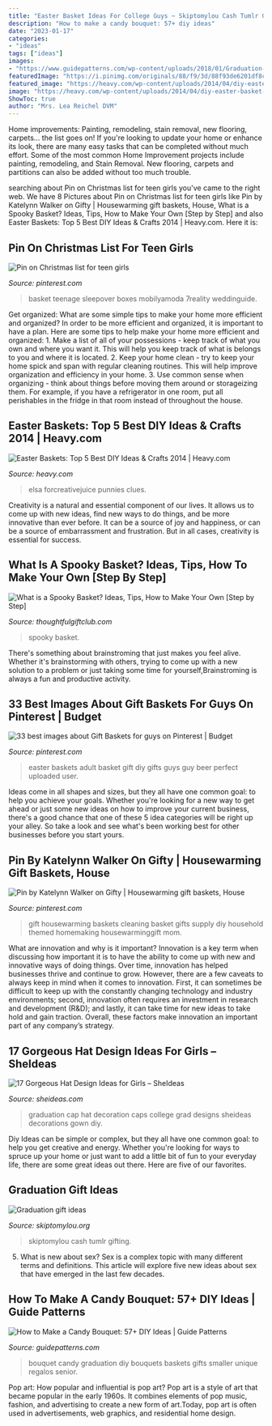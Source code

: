 ```yaml
---
title: "Easter Basket Ideas For College Guys ~ Skiptomylou Cash Tumlr Gifting"
description: "How to make a candy bouquet: 57+ diy ideas"
date: "2023-01-17"
categories:
- "ideas"
tags: ["ideas"]
images:
- "https://www.guidepatterns.com/wp-content/uploads/2018/01/Graduation-Candy-Bouquet.jpg"
featuredImage: "https://i.pinimg.com/originals/88/f9/3d/88f93de6201df8c7737224eadbce798d.jpg"
featured_image: "https://heavy.com/wp-content/uploads/2014/04/diy-easter-basket-frozen.jpg?quality=65&amp;strip=all&amp;w=640"
image: "https://heavy.com/wp-content/uploads/2014/04/diy-easter-basket-frozen.jpg?quality=65&amp;strip=all&amp;w=640"
ShowToc: true
author: "Mrs. Lea Reichel DVM"
---
```



Home improvements: Painting, remodeling, stain removal, new flooring, carpets... the list goes on!
If you're looking to update your home or enhance its look, there are many easy tasks that can be completed without much effort. Some of the most common Home Improvement projects include painting, remodeling, and Stain Removal. New flooring, carpets and partitions can also be added without too much trouble.

	

		
searching about Pin on Christmas list for teen girls you've came to the right web. We have 8 Pictures about Pin on Christmas list for teen girls like Pin by Katelynn Walker on Gifty | Housewarming gift baskets, House, What is a Spooky Basket? Ideas, Tips, How to Make Your Own [Step by Step] and also Easter Baskets: Top 5 Best DIY Ideas &amp; Crafts 2014 | Heavy.com. Here it is:
		
    
## Pin On Christmas List For Teen Girls

<img loading=lazy src="https://i.pinimg.com/originals/9b/d6/9c/9bd69c25f83f096520373763e30eee9b.jpg" onerror="this.onerror=null;this.src='https://tse1.mm.bing.net/th?id=OIP.f98EIgm3QR8ijsn-qUyumQHaJ4&amp;pid=15.1';" alt="Pin on Christmas list for teen girls">

_Source: pinterest.com_

>basket teenage sleepover boxes mobilyamoda 7reality weddinguide. 

	

Get organized: What are some simple tips to make your home more efficient and organized?
In order to be more efficient and organized, it is important to have a plan. Here are some tips to help make your home more efficient and organized: 1. Make a list of all of your possessions - keep track of what you own and where you want it. This will help you keep track of what is belongs to you and where it is located. 
2. Keep your home clean - try to keep your home spick and span with regular cleaning routines. This will help improve organization and efficiency in your home. 3. Use common sense when organizing - think about things before moving them around or storageizing them. For example, if you have a refrigerator in one room, put all perishables in the fridge in that room instead of throughout the house. 
    
## Easter Baskets: Top 5 Best DIY Ideas &amp; Crafts 2014 | Heavy.com

<img loading=lazy src="https://heavy.com/wp-content/uploads/2014/04/diy-easter-basket-frozen.jpg?quality=65&amp;strip=all&amp;w=640" onerror="this.onerror=null;this.src='https://tse3.mm.bing.net/th?id=OIP.gW3xDVY96ZJ5GscO3P1nQwHaJ1&amp;pid=15.1';" alt="Easter Baskets: Top 5 Best DIY Ideas &amp; Crafts 2014 | Heavy.com">

_Source: heavy.com_

>elsa forcreativejuice punnies clues. 

	

Creativity is a natural and essential component of our lives. It allows us to come up with new ideas, find new ways to do things, and be more innovative than ever before. It can be a source of joy and happiness, or can be a source of embarrassment and frustration. But in all cases, creativity is essential for success.

    
## What Is A Spooky Basket? Ideas, Tips, How To Make Your Own [Step By Step]

<img loading=lazy src="https://thoughtfulgiftclub.com/wp-content/uploads/2020/10/Spooky-Basket-Guide.jpg" onerror="this.onerror=null;this.src='https://tse1.mm.bing.net/th?id=OIP.9eG-cIzrePB8_kdbHifdnAHaLH&amp;pid=15.1';" alt="What is a Spooky Basket? Ideas, Tips, How to Make Your Own [Step by Step]">

_Source: thoughtfulgiftclub.com_

>spooky basket. 

	

There's something about brainstroming that just makes you feel alive. Whether it's brainstorming with others, trying to come up with a new solution to a problem or just taking some time for yourself,Brainstroming is always a fun and productive activity.

    
## 33 Best Images About Gift Baskets For Guys On Pinterest | Budget

<img loading=lazy src="https://s-media-cache-ak0.pinimg.com/736x/01/05/00/010500b4a33183c59858816f6c232419.jpg" onerror="this.onerror=null;this.src='https://tse4.mm.bing.net/th?id=OIP.XtjbbhTc85f3YsDiV3BTAAHaJ3&amp;pid=15.1';" alt="33 best images about Gift Baskets for guys on Pinterest | Budget">

_Source: pinterest.com_

>easter baskets adult basket gift diy gifts guys guy beer perfect uploaded user. 

	

Ideas come in all shapes and sizes, but they all have one common goal: to help you achieve your goals. Whether you're looking for a new way to get ahead or just some new ideas on how to improve your current business, there's a good chance that one of these 5 idea categories will be right up your alley. So take a look and see what's been working best for other businesses before you start yours.

    
## Pin By Katelynn Walker On Gifty | Housewarming Gift Baskets, House

<img loading=lazy src="https://i.pinimg.com/originals/88/f9/3d/88f93de6201df8c7737224eadbce798d.jpg" onerror="this.onerror=null;this.src='https://tse1.mm.bing.net/th?id=OIP.8DmBbIPRZb8Z-UlQkF1QtwHaEE&amp;pid=15.1';" alt="Pin by Katelynn Walker on Gifty | Housewarming gift baskets, House">

_Source: pinterest.com_

>gift housewarming baskets cleaning basket gifts supply diy household themed homemaking housewarminggift mom. 

	

What are innovation and why is it important?
Innovation is a key term when discussing how important it is to have the ability to come up with new and innovative ways of doing things. Over time, innovation has helped businesses thrive and continue to grow. However, there are a few caveats to always keep in mind when it comes to innovation. First, it can sometimes be difficult to keep up with the constantly changing technology and industry environments; second, innovation often requires an investment in research and development (R&D); and lastly, it can take time for new ideas to take hold and gain traction. Overall, these factors make innovation an important part of any company’s strategy.

    
## 17 Gorgeous Hat Design Ideas For Girls – SheIdeas

<img loading=lazy src="https://www.sheideas.com/wp-content/uploads/2017/09/College-Graduation-Hat-Decoration-Ideas.jpg" onerror="this.onerror=null;this.src='https://tse3.mm.bing.net/th?id=OIP.Q5JcPmL9dfc2HZnpHuO_igHaJ3&amp;pid=15.1';" alt="17 Gorgeous Hat Design Ideas for Girls – SheIdeas">

_Source: sheideas.com_

>graduation cap hat decoration caps college grad designs sheideas decorations gown diy. 

	

Diy Ideas can be simple or complex, but they all have one common goal: to help you get creative and energy. Whether you're looking for ways to spruce up your home or just want to add a little bit of fun to your everyday life, there are some great ideas out there. Here are five of our favorites.

    
## Graduation Gift Ideas

<img loading=lazy src="https://www.skiptomylou.org/wp-content/uploads/2013/05/money-gift-ideas1-1024x1024-1.jpg" onerror="this.onerror=null;this.src='https://tse1.mm.bing.net/th?id=OIP.L7J0TlM66Kn3U0YG3TzThwHaHa&amp;pid=15.1';" alt="Graduation gift ideas">

_Source: skiptomylou.org_

>skiptomylou cash tumlr gifting. 

	

5. What is new about sex?
Sex is a complex topic with many different terms and definitions. This article will explore five new ideas about sex that have emerged in the last few decades.

    
## How To Make A Candy Bouquet: 57+ DIY Ideas | Guide Patterns

<img loading=lazy src="https://www.guidepatterns.com/wp-content/uploads/2018/01/Graduation-Candy-Bouquet.jpg" onerror="this.onerror=null;this.src='https://tse3.mm.bing.net/th?id=OIP.iz8N2K0UWYb_Ko-ecdIr8AHaKN&amp;pid=15.1';" alt="How to Make a Candy Bouquet: 57+ DIY Ideas | Guide Patterns">

_Source: guidepatterns.com_

>bouquet candy graduation diy bouquets baskets gifts smaller unique regalos senior. 

	

Pop art: How popular and influential is pop art?
Pop art is a style of art that became popular in the early 1960s. It combines elements of pop music, fashion, and advertising to create a new form of art.Today, pop art is often used in advertisements, web graphics, and residential home design.

